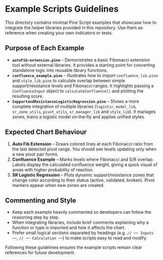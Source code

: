 # Example Scripts Guidelines

This directory contains minimal Pine Script examples that showcase how to integrate the helper libraries provided in this repository. Use them as reference when creating your own indicators or tests.

## Purpose of Each Example

- **`autoFib-extension.pine`** – Demonstrates a basic Fibonacci extension tool without external libraries. It provides a starting point for converting standalone logic into reusable library functions.
- **`confluence_example.pine`** – Illustrates how to import `confluence_lib.pine` and `style_lib.pine` to calculate overlap between simple support/resistance levels and Fibonacci ranges. It highlights passing a `ConfluenceInput` object to `calculateConfluence()` and plotting the resulting score.
- **`SupportandResistanceLogisticRegression.pine`** – Shows a more complete integration of multiple libraries (`logistic_model_lib`, `sr_zone_utils`, `pivot_utils`, `sr_manager_lib` and `style_lib`). It manages zones, trains a logistic model on‑the‑fly and applies unified styles.

## Expected Chart Behaviour

1. **Auto Fib Extension** – Draws colored lines at each Fibonacci ratio from the last detected pivot range. You should see levels updating only when a new pivot pair forms.
2. **Confluence Example** – Marks levels where Fibonacci and S/R overlap. Labels display the calculated confluence weight, giving a quick visual of areas with higher probability of reaction.
3. **SR Logistic Regression** – Plots dynamic support/resistance zones that change color according to their status (active, validated, broken). Pivot markers appear when new zones are created.

## Commenting and Style

- Keep each example heavily commented so developers can follow the reasoning step by step.
- When integrating libraries, include brief comments explaining why a function or type is imported and how it affects the chart.
- Prefer small logical sections separated by headings (e.g. `// ── Inputs ──`, `// ── Calculation ──`) to make scripts easy to read and modify.

Following these guidelines ensures the example scripts remain clear references for future development.